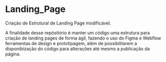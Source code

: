 # Landing_Page
Criação de Estrutural de Landing Page modificável. 

A finalidade desse repósitório é manter um código uma estrutura para criação de landing pages de forma ágil, fazendo o uso do Figma e Webflow ferramentas de design e prototipagem, além de possibilitarem a disponibização do código para alterações até mesmo a publicação da página.
